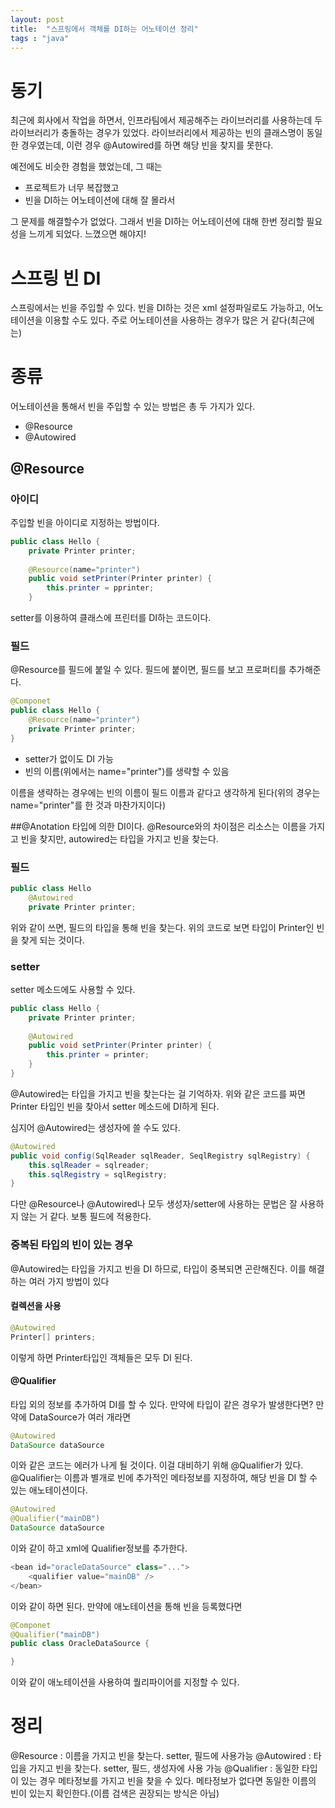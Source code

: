 ```yaml
---
layout: post
title:  "스프링에서 객체를 DI하는 어노테이션 정리"
tags : "java"
---
```


# 동기
최근에 회사에서 작업을 하면서, 인프라팀에서 제공해주는 라이브러리를 사용하는데 두 라이브러리가 충돌하는 경우가 있었다. 라이브러리에서 제공하는 빈의 클래스명이 동일한 경우였는데, 이런 경우 @Autowired를 하면 해당 빈을 찾지를 못한다.

예전에도 비슷한 경험을 했었는데, 그 때는

- 프로젝트가 너무 복잡했고
- 빈을 DI하는 어노테이션에 대해 잘 몰라서

그 문제를 해결할수가 없었다. 그래서 빈을 DI하는 어노테이션에 대해 한번 정리할 필요성을 느끼게 되었다. 느꼈으면 해야지!

# 스프링 빈 DI
스프링에서는 빈을 주입할 수 있다. 빈을 DI하는 것은 xml 설정파일로도 가능하고, 어노테이션을 이용할 수도 있다. 주로 어노테이션을 사용하는 경우가 많은 거 같다(최근에는)

# 종류
어노테이션을 통해서 빈을 주입할 수 있는 방법은 총 두 가지가 있다.

- @Resource
- @Autowired

## @Resource

### 아이디
주입할 빈을 아이디로 지정하는 방법이다. 

~~~ java
public class Hello {
	private Printer printer;
	
	@Resource(name="printer")
	public void setPrinter(Printer printer) {
		this.printer = pprinter;
	}
~~~
setter를 이용하여 클래스에 프린터를 DI하는 코드이다.

### 필드
@Resource를 필드에 붙일 수 있다. 필드에 붙이면, 필드를 보고 프로퍼티를 추가해준다.

~~~ java
@Componet
public class Hello {
	@Resource(name="printer")
	private Printer printer;
}
~~~
- setter가 없이도 DI 가능
- 빈의 이름(위에서는 name="printer")를 생략할 수 있음

이름을 생략하는 경우에는 빈의 이름이 필드 이름과 같다고 생각하게 된다(위의 경우는 name="printer"를 한 것과 마찬가지이다)

##@Anotation
타입에 의한 DI이다. @Resource와의 차이점은 리소스는 이름을 가지고 빈을 찾지만, autowired는 타입을 가지고 빈을 찾는다.

### 필드
~~~ java
public class Hello
	@Autowired
	private Printer printer;
~~~
위와 같이 쓰면, 필드의 타입을 통해 빈을 찾는다. 위의 코드로 보면 타입이 Printer인 빈을 찾게 되는 것이다.

### setter
setter 메소드에도 사용할 수 있다.

~~~ java
public class Hello {
	private Printer printer;
	
	@Autowired
	public void setPrinter(Printer printer) {
		this.printer = printer;
	}
}
~~~
@Autowired는 타입을 가지고 빈을 찾는다는 걸 기억하자. 위와 같은 코드를 짜면 Printer 타입인 빈을 찾아서 setter 메소드에 DI하게 된다.

심지어 @Autowired는 생성자에 쓸 수도 있다.

~~~ java
@Autowired
public void config(SqlReader sqlReader, SeqlRegistry sqlRegistry) {
	this.sqlReader = sqlreader;
	this.sqlRegistry = sqlRegistry;
}
~~~

다만 @Resource나 @Autowired나 모두 생성자/setter에 사용하는 문법은 잘 사용하지 않는 거 같다. 보통 필드에 적용한다.

### 중복된 타입의 빈이 있는 경우
@Autowired는 타입을 가지고 빈을 DI 하므로, 타입이 중복되면 곤란해진다. 이를 해결하는 여러 가지 방법이 있다

#### 컬렉션을 사용
~~~ java
@Autowired
Printer[] printers;
~~~
이렇게 하면 Printer타입인 객체들은 모두 DI 된다.

#### @Qualifier
타입 외의 정보를 추가하여 DI를 할 수 있다. 만약에 타입이 같은 경우가 발생한다면? 만약에 DataSource가 여러 개라면

~~~ java
@Autowired
DataSource dataSource
~~~
이와 같은 코드는 에러가 나게 될 것이다. 이걸 대비하기 위해 @Qualifier가 있다. @Qualifier는 이름과 별개로 빈에 추가적인 메타정보를 지정하여, 해당 빈을 DI 할 수 있는 애노테이션이다.

~~~ java
@Autowired
@Qualifier("mainDB")
DataSource dataSource
~~~
이와 같이 하고 xml에 Qualifier정보를 추가한다.

~~~ java
<bean id="oracleDataSource" class="...">
	<qualifier value="mainDB" />
</bean>
~~~
이와 같이 하면 된다. 만약에 애노테이션을 통해 빈을 등록했다면

~~~ java
@Componet
@Qualifier("mainDB")
public class OracleDataSource {

}
~~~
이와 같이 애노테이션을 사용하여 퀄리파이어를 지정할 수 있다.

# 정리
@Resource : 이름을 가지고 빈을 찾는다. setter, 필드에 사용가능
@Autowired : 타입을 가지고 빈을 찾는다. setter, 필드, 생성자에 사용 가능
@Qualifier : 동일한 타입이 있는 경우 메타정보를 가지고 빈을 찾을 수 있다. 메타정보가 없다면 동일한 이름의 빈이 있는지 확인한다.(이름 검색은 권장되는 방식은 아님)